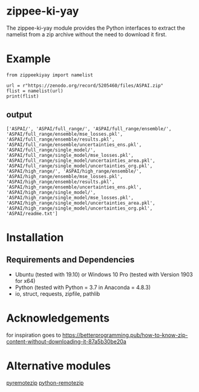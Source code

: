 # zippee-ki-yay
The zippee-ki-yay module provides the Python interfaces to extract the namelist from a zip archive without the need to download it first.


# Example
    from zippeekiyay import namelist

    url = r"https://zenodo.org/record/5205460/files/ASPAI.zip"
    flist = namelist(url)
    print(flist)

## output
`
['ASPAI/', 'ASPAI/full_range/', 'ASPAI/full_range/ensemble/', 'ASPAI/full_range/ensemble/mse_losses.pkl', 'ASPAI/full_range/ensemble/results.pkl', 'ASPAI/full_range/ensemble/uncertainties_ens.pkl', 'ASPAI/full_range/single_model/', 'ASPAI/full_range/single_model/mse_losses.pkl', 'ASPAI/full_range/single_model/uncertainties_area.pkl', 'ASPAI/full_range/single_model/uncertainties_org.pkl', 'ASPAI/high_range/', 'ASPAI/high_range/ensemble/', 'ASPAI/high_range/ensemble/mse_losses.pkl', 'ASPAI/high_range/ensemble/results.pkl', 'ASPAI/high_range/ensemble/uncertainties_ens.pkl', 'ASPAI/high_range/single_model/', 'ASPAI/high_range/single_model/mse_losses.pkl', 'ASPAI/high_range/single_model/uncertainties_area.pkl', 'ASPAI/high_range/single_model/uncertainties_org.pkl', 'ASPAI/readme.txt']
`

# Installation
## Requirements and Dependencies
- Ubuntu (tested with 19.10) or Windows 10 Pro (tested with Version 1903 for x64)
- Python (tested with Python = 3.7 in Anaconda = 4.8.3)
- io, struct, requests, zipfile, pathlib

# Acknowledgements
for inspiration goes to https://betterprogramming.pub/how-to-know-zip-content-without-downloading-it-87a5b30be20a

# Alternative modules
[pyremotezip](https://github.com/fcvarela/pyremotezip)
[python-remotezip](https://github.com/gtsystem/python-remotezip)
